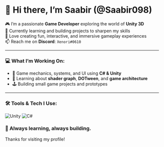 # 👋 Hi there, I’m Saabir (@Saabir098)

🎮 I’m a passionate **Game Developer** exploring the world of **Unity 3D**  
🧠 Currently learning and building projects to sharpen my skills  
🚀 Love creating fun, interactive, and immersive gameplay experiences  
📫 Reach me on **Discord**: `Xenori#0610`

---

### 💻 What I’m Working On:
- 🔧 Game mechanics, systems, and UI using **C# & Unity**
- 🧪 Learning about **shader graph**, **DOTween**, and **game architecture**
- 🕹️ Building small game projects and prototypes

---

### 🛠️ Tools & Tech I Use:
![Unity](https://img.shields.io/badge/Unity-100000?style=for-the-badge&logo=unity&logoColor=white)
![C#](https://img.shields.io/badge/C%23-239120?style=for-the-badge&logo=c-sharp&logoColor=white)

<!---

### 📈 GitHub Stats:
![Saabir's GitHub stats](https://github-readme-stats.vercel.app/api?username=Saabir098&show_icons=true&theme=dracula)

--->

### 🌱 Always learning, always building.
Thanks for visiting my profile!

<!---
Saabir098/Saabir098 is a ✨ special ✨ repository because its `README.md` (this file) appears on your GitHub profile.
You can click the Preview link to take a look at your changes.
--->
